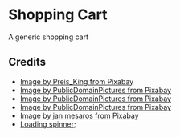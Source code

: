 # Shopping Cart

A generic shopping cart

## Credits

- [Image by Preis_King from Pixabay](https://pixabay.com/photos/online-shopping-amazon-shop-4532460/)
- [Image by PublicDomainPictures from Pixabay](https://pixabay.com/photos/bag-buying-carry-customer-cute-15841/)
- [Image by PublicDomainPictures from Pixabay](https://pixabay.com/photos/coins-money-profit-savings-stack-18134/)
- [Image by PublicDomainPictures from Pixabay](https://pixabay.com/photos/birthday-box-celebration-christmas-2019/)
- [Image by jan mesaros from Pixabay](https://pixabay.com/photos/box-open-top-package-packaging-550405/)
- [Loading spinner](https://loading.io/css/);
